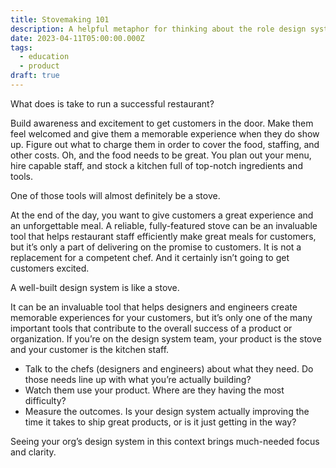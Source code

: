 ```yaml
---
title: Stovemaking 101
description: A helpful metaphor for thinking about the role design systems play in your organization.
date: 2023-04-11T05:00:00.000Z
tags:
  - education
  - product
draft: true
---
```


What does is take to run a successful restaurant? 

Build awareness and excitement to get customers in the door. Make them feel welcomed and give them a memorable experience when they do show up. Figure out what to charge them in order to cover the food, staffing, and other costs. Oh, and the food needs to be great. You plan out your menu, hire capable staff, and stock a kitchen full of top-notch ingredients and tools.

One of those tools will almost definitely be a stove.

At the end of the day, you want to give customers a great experience and an unforgettable meal. A reliable, fully-featured stove can be an invaluable tool that helps restaurant staff efficiently make great meals for customers, but it’s only a part of delivering on the promise to customers. It is not a replacement for a competent chef. And it certainly isn’t going to get customers excited. 

A well-built design system is like a stove. 

It can be an invaluable tool that helps designers and engineers create memorable experiences for your customers, but it’s only one of the many important tools that contribute to the overall success of a product or organization. If you’re on the design system team, your product is the stove and your customer is the kitchen staff. 

- Talk to the chefs (designers and engineers) about what they need. Do those needs line up with what you’re actually building?
- Watch them use your product. Where are they having the most difficulty?
- Measure the outcomes. Is your design system actually improving the time it takes to ship great products, or is it just getting in the way?

Seeing your org’s design system in this context brings much-needed focus and clarity.